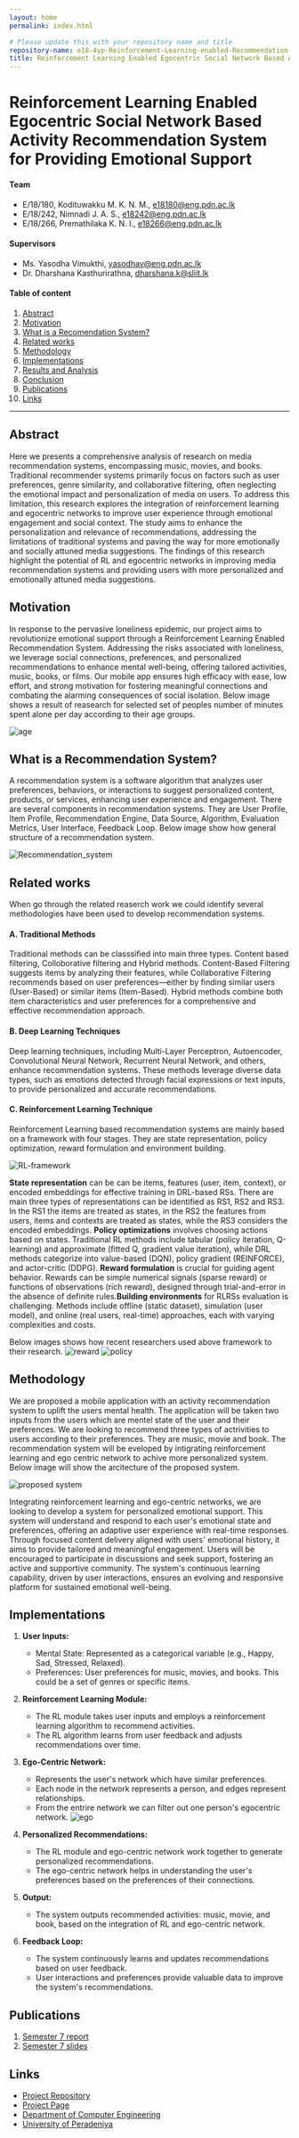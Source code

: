 ```yaml
---
layout: home
permalink: index.html

# Please update this with your repository name and title
repository-name: e18-4yp-Reinforcement-Learning-enabled-Recommendation-System-For-Emotional-Support
title: Reinforcement Learning Enabled Egocentric Social Network Based Activity Recommendation System for Providing Emotional Support
---
```


[comment]: # "This is the standard layout for the project, but you can clean this and use your own template"

# Reinforcement Learning Enabled Egocentric Social Network Based Activity Recommendation System for Providing Emotional Support

#### Team

- E/18/180, Kodituwakku M. K. N. M., [e18180@eng.pdn.ac.lk](mailto:e18180@eng.pdn.ac.lk)
- E/18/242, Nimnadi J. A. S., [e18242@eng.pdn.ac.lk](mailto:e18242@eng.pdn.ac.lk)
- E/18/266, Premathilaka K. N. I., [e18266@eng.pdn.ac.lk](mailto:e18266@eng.pdn.ac.lk)

#### Supervisors

- Ms. Yasodha Vimukthi, [yasodhav@eng.pdn.ac.lk](mailto:yasodhav@eng.pdn.ac.lk)
- Dr. Dharshana Kasthurirathna, [dharshana.k@sliit.lk](mailto:dharshana.k@sliit.lk)

#### Table of content

1. [Abstract](#abstract)
2. [Motivation](#motivation)
3. [What is a Recomendation System?](#recomendation-system)
4. [Related works](#related-works)
5. [Methodology](#methodology)
6. [Implementations](#experiment-setup-and-implementation)
7. [Results and Analysis](#results-and-analysis)
8. [Conclusion](#conclusion)
9. [Publications](#publications)
10. [Links](#links)

---

<!-- 
DELETE THIS SAMPLE before publishing to GitHub Pages !!!
This is a sample image, to show how to add images to your page. To learn more options, please refer [this](https://projects.ce.pdn.ac.lk/docs/faq/how-to-add-an-image/)
![Sample Image](./images/sample.png) 
-->


## Abstract
Here we presents a comprehensive analysis of research on media recommendation systems, encompassing music, movies, and books. Traditional recommender systems primarily focus on factors such as user preferences, genre similarity, and collaborative filtering, often neglecting the emotional impact and personalization of media on users. To address this limitation, this research explores the integration of reinforcement learning and egocentric networks to improve user experience through emotional engagement and social context.  The study aims to enhance the personalization and relevance of recommendations, addressing the limitations of traditional systems and paving the way for more emotionally and socially attuned media suggestions. The findings of this research highlight the potential of RL and egocentric networks in improving media recommendation systems and providing users with more personalized and emotionally attuned media suggestions.


## Motivation
In response to the pervasive loneliness epidemic, our project aims to revolutionize emotional support through a Reinforcement Learning Enabled Recommendation System. Addressing the risks associated with loneliness, we leverage social connections, preferences, and personalized recommendations to enhance mental well-being, offering tailored activities, music, books, or films. Our mobile app ensures high efficacy with ease, low effort, and strong motivation for fostering meaningful connections and combating the alarming consequences of social isolation. Below image shows a result of reasearch for selected set of peoples number of minutes spent alone per day according to their age groups. 

![age](./images/age.jpeg)

## What is a Recommendation System?
A recommendation system is a software algorithm that analyzes user preferences, behaviors, or interactions to suggest personalized content, products, or services, enhancing user experience and engagement. There are several components in recommendation systems. They are User Profile, Item Profile, Recommendation Engine, Data Source, Algorithm, Evaluation Metrics, User Interface, Feedback Loop. Below image show how general structure of a recommendation system.

![Recommendation_system](./images/recommendation_system.png) 

## Related works
When go through the related reaserch work we could identify several methodologies have been used to develop recommendation systems. 

#### A. Traditional Methods
Traditional methods can be classsified into main three types. Content based filtering, Colloborative filtering and Hybrid methods. Content-Based Filtering suggests items by analyzing their features, while Collaborative Filtering recommends based on user preferences—either by finding similar users (User-Based) or similar items (Item-Based). Hybrid methods combine both item characteristics and user preferences for a comprehensive and effective recommendation approach.

#### B. Deep Learning Techniques
Deep learning techniques, including Multi-Layer Perceptron, Autoencoder, Convolutional Neural Network, Recurrent Neural Network, and others, enhance recommendation systems. These methods leverage diverse data types, such as emotions detected through facial expressions or text inputs, to provide personalized and accurate recommendations.

#### C. Reinforcement Learning Technique
Reinforcement Learning based recommendation systems are mainly based on a framework with four stages. They are state representation, policy optimization, reward formulation and environment building. 

![RL-framework](./images/rl_framework.png) 

**State representation** can be can be items, features (user, item, context), or encoded embeddings for effective training in DRL-based RSs. There are main three types of representations can be identified as RS1, RS2 and RS3. In the RS1 the items are treated as states, in the RS2 the features from users, items and contexts are treated as states, while the RS3 considers the encoded embeddings. **Policy optimizations** involves choosing actions based on states. Traditional RL methods include tabular (policy iteration, Q-learning) and approximate (fitted Q, gradient value iteration), while DRL methods categorize into value-based (DQN), policy gradient (REINFORCE), and actor-critic (DDPG). **Reward formulation** is crucial for guiding agent behavior. Rewards can be simple numerical signals (sparse reward) or functions of observations (rich reward), designed through trial-and-error in the absence of definite rules.**Building environments** for RLRSs evaluation is challenging. Methods include offline (static dataset), simulation (user model), and online (real users, real-time) approaches, each with varying complexities and costs.

Below images shows how recent researchers used above framework to their research. 
![reward](./images/state_reward.jpeg)
![policy](./images/policy.jpeg)

## Methodology
We are proposed a mobile application with an activity recommendation system to uplift the users mental health. The application will be taken two inputs from the users which are mentel state of the user and their preferences. We are looking to recommend three types of actrivities to users according to their preferences. They are music, movie and book. The recommendation system will be eveloped by intigrating reinforcement learning and ego centric network to achive more personalized system. Below image will show the arcitecture of the proposed system. 

![proposed system](./images/proposed_system1.jpeg)

Integrating reinforcement learning and ego-centric networks, we are looking to develop a system for personalized emotional support. This system will understand and respond to each user's emotional state and preferences, offering an adaptive user experience with real-time responses. Through focused content delivery aligned with users' emotional history, it aims to provide tailored and meaningful engagement. Users will be encouraged to participate in discussions and seek support, fostering an active and supportive community. The system's continuous learning capability, driven by user interactions, ensures an evolving and responsive platform for sustained emotional well-being.


## Implementations
1. **User Inputs:**
   - Mental State: Represented as a categorical variable (e.g., Happy, Sad, Stressed, Relaxed).
   - Preferences: User preferences for music, movies, and books. This could be a set of genres or specific items.

2. **Reinforcement Learning Module:**
   - The RL module takes user inputs and employs a reinforcement learning algorithm to recommend activities.
   - The RL algorithm learns from user feedback and adjusts recommendations over time.

3. **Ego-Centric Network:**
   - Represents the user's network which have similar preferences.
   - Each node in the network represents a person, and edges represent relationships.
   - From the entrire network we can filter out one person's egocentric network. 
   ![ego](./images/ego.png)

4. **Personalized Recommendations:**
   - The RL module and ego-centric network work together to generate personalized recommendations.
   - The ego-centric network helps in understanding the user's preferences based on the preferences of their connections.

5. **Output:**
   - The system outputs recommended activities: music, movie, and book, based on the integration of RL and ego-centric network.

6. **Feedback Loop:**
   - The system continuously learns and updates recommendations based on user feedback.
   - User interactions and preferences provide valuable data to improve the system's recommendations.


## Publications
[//]: # "Note: Uncomment each once you uploaded the files to the repository"

1. [Semester 7 report](https://drive.google.com/file/d/1xcnS8RT5Oespy-3DoWMvOHjmXRRaE2qW/view?usp=sharing)
2. [Semester 7 slides](https://drive.google.com/file/d/1NWSspUSANlgXIz6vvp6gNuUE-fVt16DS/view?usp=sharing)
<!-- 3. [Semester 8 report](./) -->
<!-- 4. [Semester 8 slides](./) -->
<!-- 5. Author 1, Author 2 and Author 3 "Research paper title" (2021). [PDF](./). -->


## Links

[//]: # ( NOTE: EDIT THIS LINKS WITH YOUR REPO DETAILS )

- [Project Repository](https://github.com/cepdnaclk/e18-4yp-Reinforcement-Learning-enabled-Recommendation-System-For-Emotional-Support)
- [Project Page](https://cepdnaclk.github.io/e18-4yp-Reinforcement-Learning-enabled-Recommendation-System-For-Emotional-Support)
- [Department of Computer Engineering](http://www.ce.pdn.ac.lk/)
- [University of Peradeniya](https://eng.pdn.ac.lk/)

[//]: # "Please refer this to learn more about Markdown syntax"
[//]: # "https://github.com/adam-p/markdown-here/wiki/Markdown-Cheatsheet"
